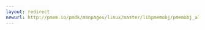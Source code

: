 ```yaml
---
layout: redirect
newurl: http://pmem.io/pmdk/manpages/linux/master/libpmemobj/pmemobj_alloc.3.html
---
```


